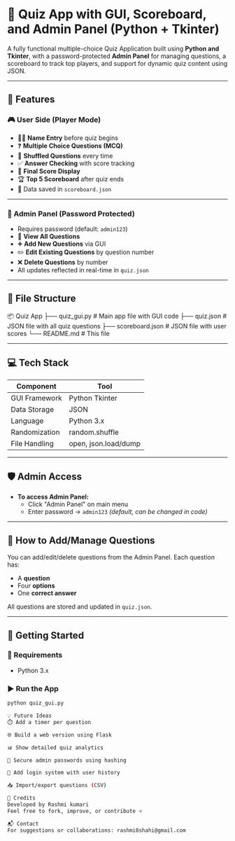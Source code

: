 # 🧠 Quiz App with GUI, Scoreboard, and Admin Panel (Python + Tkinter)

A fully functional multiple-choice Quiz Application built using **Python and Tkinter**, with a password-protected **Admin Panel** for managing questions, a scoreboard to track top players, and support for dynamic quiz content using JSON.

---

## 📌 Features

### 🎮 User Side (Player Mode)
- 🧑‍💻 **Name Entry** before quiz begins
- ❓ **Multiple Choice Questions (MCQ)**
- 🔀 **Shuffled Questions** every time
- ✅ **Answer Checking** with score tracking
- 🎯 **Final Score Display**
- 🏆 **Top 5 Scoreboard** after quiz ends
- 📂 Data saved in `scoreboard.json`

---

### 🔐 Admin Panel (Password Protected)
- Requires password (default: `admin123`)
- 🧾 **View All Questions**
- ➕ **Add New Questions** via GUI
- ✏️ **Edit Existing Questions** by question number
- ❌ **Delete Questions** by number
- All updates reflected in real-time in `quiz.json`

---

## 📁 File Structure
📦 Quiz App
├── quiz_gui.py # Main app file with GUI code
├── quiz.json # JSON file with all quiz questions
├── scoreboard.json # JSON file with user scores
└── README.md # This file


---

## 💻 Tech Stack

| Component       | Tool                  |
|----------------|-----------------------|
| GUI Framework   | Python Tkinter        |
| Data Storage    | JSON                  |
| Language        | Python 3.x            |
| Randomization   | random.shuffle        |
| File Handling   | open, json.load/dump  |

---

## 🛡️ Admin Access

- **To access Admin Panel:**
  - Click "Admin Panel" on main menu
  - Enter password → `admin123` *(default, can be changed in code)*

---

## 📝 How to Add/Manage Questions

You can add/edit/delete questions from the Admin Panel. Each question has:
- A **question**
- Four **options**
- One **correct answer**

All questions are stored and updated in `quiz.json`.

---

## 🚀 Getting Started

### 🔧 Requirements
- Python 3.x

### ▶️ Run the App
```bash
python quiz_gui.py

💡 Future Ideas
⏱️ Add a timer per question

🌐 Build a web version using Flask

📊 Show detailed quiz analytics

🔐 Secure admin passwords using hashing

👤 Add login system with user history

📥 Import/export questions (CSV)

🙌 Credits
Developed by Rashmi kumari
Feel free to fork, improve, or contribute ⭐

📬 Contact
For suggestions or collaborations: rashmi8shahi@gmail.com

